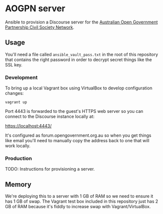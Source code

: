 # AOGPN server

Ansible to provision a Discourse server for the [Australian Open Government Partnership Civil Society Network](https://opengovernment.org.au/).

## Usage

You'll need a file called `ansible_vault_pass.txt` in the root of this repository that contains the right password in order to decrypt secret things like the SSL key.

### Development

To bring up a local Vagrant box using VirtualBox to develop configuration changes:

    vagrant up

Port 4443 is forwarded to the guest's HTTPS web server so you can connect to the Discourse instance locally at:

[https://localhost:4443/](https://localhost:4443/)

It's configured as forum.opengovernment.org.au so when you get things like email you'll need to manually copy the address back to one that will work locally.

### Production

TODO: Instructions for provisioning a server.

## Memory

We're deploying this to a server with 1 GB of RAM so we need to ensure it has 1 GB of swap.
The Vagrant test box included in this repository just has 2 GB of RAM because it's fiddly to increase swap with Vagrant/VirtualBox.
